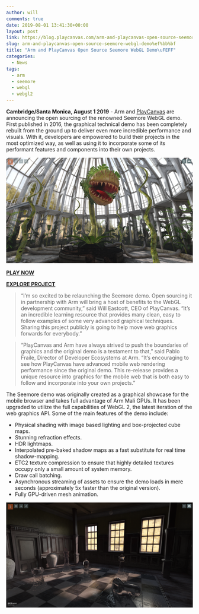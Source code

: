 ```yaml
---
author: will
comments: true
date: 2019-08-01 13:41:30+00:00
layout: post
link: https://blog.playcanvas.com/arm-and-playcanvas-open-source-seemore-webgl-demo%ef%bb%bf/
slug: arm-and-playcanvas-open-source-seemore-webgl-demo%ef%bb%bf
title: "Arm and PlayCanvas Open Source Seemore WebGL Demo\uFEFF"
categories:
  - News
tags:
  - arm
  - seemore
  - webgl
  - webgl2
---
```


**Cambridge/Santa Monica, August 1 2019** - Arm and [PlayCanvas](https://playcanvas.com/) are announcing the open sourcing of the renowned Seemore WebGL demo. First published in 2016, the graphical technical demo has been completely rebuilt from the ground up to deliver even more incredible performance and visuals. With it, developers are empowered to build their projects in the most optimized way, as well as using it to incorporate some of its performant features and components into their own projects.

![Seemore Demo](/assets/media/seemore-greenhouse.png)

[**PLAY NOW**](https://playcanv.as/p/MflWvdTW/)

[**EXPLORE PROJECT**](https://playcanvas.com/project/612100/overview/seemore)

> “I’m so excited to be relaunching the Seemore demo. Open sourcing it in partnership with Arm will bring a host of benefits to the WebGL development community,” said Will Eastcott, CEO of PlayCanvas. “It’s an incredible learning resource that provides many clean, easy to follow examples of some very advanced graphical techniques. Sharing this project publicly is going to help move web graphics forwards for everybody.”

> “PlayCanvas and Arm have always strived to push the boundaries of graphics and the original demo is a testament to that,” said Pablo Fraile, Director of Developer Ecosystems at Arm. “It’s encouraging to see how PlayCanvas have advanced mobile web rendering performance since the original demo. This re-release provides a unique resource into graphics for the mobile web that is both easy to follow and incorporate into your own projects.”

The Seemore demo was originally created as a graphical showcase for the mobile browser and takes full advantage of Arm Mali GPUs. It has been upgraded to utilize the full capabilities of WebGL 2, the latest iteration of the web graphics API. Some of the main features of the demo include:

- Physical shading with image based lighting and box-projected cube maps.
- Stunning refraction effects.
- HDR lightmaps.
- Interpolated pre-baked shadow maps as a fast substitute for real time shadow-mapping.
- ETC2 texture compression to ensure that highly detailed textures occupy only a small amount of system memory.
- Draw call batching.
- Asynchronous streaming of assets to ensure the demo loads in mere seconds (approximately 5x faster than the original version).
- Fully GPU-driven mesh animation.

![Seemore Demo](/assets/media/seemore-games-room.png)
